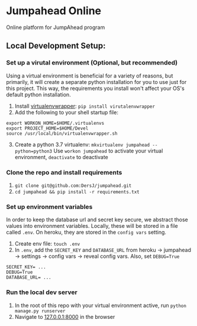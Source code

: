 # Jumpahead Online
Online platform for JumpAhead program

## Local Development Setup:

### Set up a virutal environment (Optional, but recommended)
Using a virtual environment is beneficial for a variety of reasons, but primarily, it will create a separate python installation for you to use just for this project. This way, the requirements you install won't affect your OS's default python installation.

1. Install [virtualenvwrapper](https://virtualenvwrapper.readthedocs.io/en/latest/install.html): `pip install virutalenvwrapper`
2. Add the following to your shell startup file:
```
export WORKON_HOME=$HOME/.virtualenvs
export PROJECT_HOME=$HOME/Devel
source /usr/local/bin/virtualenvwrapper.sh
```
3. Create a python 3.7 virtualenv: `mkvirtualenv jumpahead --python=python3`
Use `workon jumpahead` to activate your virtual environment, `deactivate` to deactivate

### Clone the repo and install requirements
1. `git clone git@github.com:DersJ/jumpahead.git`
2. `cd jumpahead && pip install -r requirements.txt`

### Set up environment variables
In order to keep the database url and secret key secure, we abstract those values into environment variables. Locally, these will be stored in a file called `.env`. On heroku, they are stored in the `config vars` setting.

1. Create env file: `touch .env`
2. In `.env`, add the `SECRET_KEY` and `DATABASE_URL` from heroku -> jumpahead -> settings -> config vars -> reveal config vars. Also, set `DEBUG=True`
```
SECRET_KEY= ...
DEBUG=True
DATABASE_URL= ...
```

### Run the local dev server
1. In the root of this repo with your virtual environment active, run `python manage.py runserver` 
2. Navigate to [127.0.0.1:8000]() in the browser
